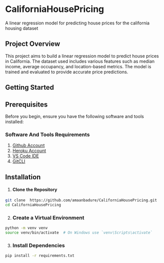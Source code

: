 # CaliforniaHousePricing
A linear regression model for predicting house prices for the california housing dataset

## Project Overview
This project aims to build a linear regression model to predict house prices in California. The dataset used includes various features such as median income, average occupancy, and location-based metrics. The model is trained and evaluated to provide accurate price predictions.

## Getting Started
## Prerequisites
Before you begin, ensure you have the following software and tools installed:
### Software And Tools Requirements

1. [Github Account](https://github.com)
2. [Heroku Account](https://heroku.com)
3. [VS Code IDE](https://code.visualstudio.com/)
4. [GitCLI](https://git-scm.com/book/en/v2/Getting-Started-The-Command-Line)

## Installation

1. #### Clone the Repository
```bash
git clone  https://github.com/amaanbadure/CaliforniaHousePricing.git
cd CaliforniaHousePricing

```

2. ### Create a Virtual Environment
```bash
python -m venv venv
source venv/bin/activate  # On Windows use `venv\Scripts\activate`
```
3. ### Install Dependencies
```bash
pip install -r requirements.txt
```
